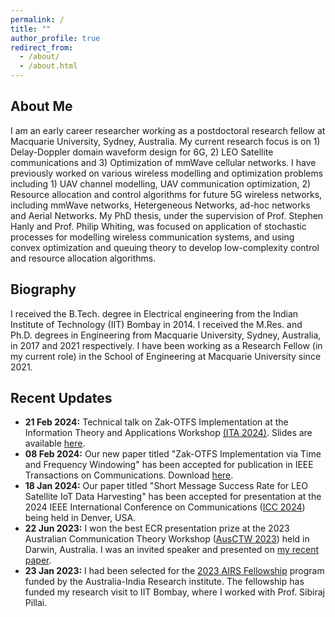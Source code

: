 ```yaml
---
permalink: /
title: ""
author_profile: true
redirect_from: 
  - /about/
  - /about.html
---
```


About Me
----
I am an early career researcher working as a postdoctoral research fellow at Macquarie University, Sydney, Australia. My current research focus is on 1) Delay-Doppler domain waveform design for 6G, 2) LEO Satellite communications and 3) Optimization of mmWave cellular networks. I have previously worked on various wireless modelling and optimization problems including 1) UAV channel modelling, UAV communication optimization, 2) Resource allocation and control algorithms for future 5G wireless networks, including mmWave networks, Hetergeneous Networks, ad-hoc networks and Aerial Networks. My PhD thesis, under the supervision of Prof. Stephen Hanly and Prof. Philip Whiting, was focused on application of stochastic processes for modelling wireless communication systems, and using convex optimization and queuing theory to develop low-complexity control and resource allocation algorithms.

Biography
---
I received the B.Tech. degree in Electrical engineering from the Indian Institute of Technology (IIT) Bombay in 2014. I received the M.Res. and Ph.D. degrees in Engineering from Macquarie University, Sydney, Australia, in 2017 and 2021 respectively. I have been working as a Research Fellow (in my current role) in the School of Engineering at Macquarie University since 2021. 


Recent Updates
---
* **21 Feb 2024:** Technical talk on Zak-OTFS Implementation at the Information Theory and Applications Workshop [(ITA 2024)](https://ita.ucsd.edu/workshop/). Slides are available [here](https://swaroop-gopalam.github.io/talks/ITA2024).
* **08 Feb 2024:** Our new paper titled "Zak-OTFS Implementation via Time and Frequency Windowing" has been accepted for publication in IEEE Transactions on Communications. Download [here](https://www.techrxiv.org/doi/full/10.36227/techrxiv.23790390). 
* **18 Jan 2024:** Our paper titled "Short Message Success Rate for LEO Satellite IoT Data Harvesting" has been accepted for presentation at the 2024 IEEE International Conference on Communications ([ICC 2024](https://icc2024.ieee-icc.org)) being held in Denver, USA.
* **22 Jun 2023:** I won the best ECR presentation prize at the 2023 Australian Communication Theory Workshop ([AusCTW 2023](https://sites.google.com/view/ausctw-2023/)) held in Darwin, Australia. I was an invited speaker and presented on [my recent paper](https://swaroop-gopalam.github.io/publications/2023-12-01-Distributed_Resource_Allocation_and_Flow_Control/).
* **23 Jan 2023:** I had been selected for the [2023 AIRS Fellowship](https://arch-india.org/australia-india-research-students-fellowship-program) program funded by the Australia-India Research institute. The fellowship has funded my research visit to IIT Bombay, where I worked with Prof. Sibiraj Pillai.